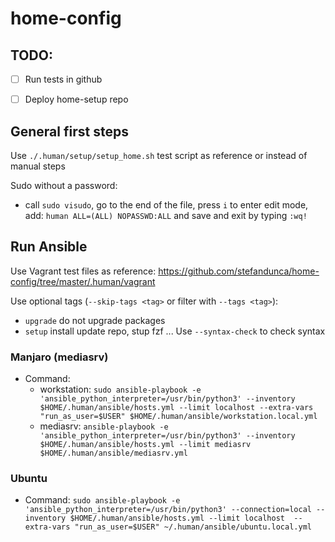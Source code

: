 # home-config

## TODO:
- [ ] Run tests in github
- [ ] Deploy home-setup repo


## General first steps

Use `./.human/setup/setup_home.sh` test script as reference or instead of manual steps

Sudo without a password:
 - call `sudo visudo`, go to the end of the file, press `i` to enter edit mode, add: `human ALL=(ALL) NOPASSWD:ALL` and save and exit by typing `:wq!`


## Run Ansible

Use Vagrant test files as reference: https://github.com/stefandunca/home-config/tree/master/.human/vagrant

Use optional tags (`--skip-tags <tag>` or filter with `--tags <tag>`):
  - `upgrade` do not upgrade packages
  - `setup` install update repo, stup fzf ...
Use `--syntax-check` to check syntax


### Manjaro (mediasrv)
- Command:
  - workstation: `sudo ansible-playbook -e 'ansible_python_interpreter=/usr/bin/python3' --inventory $HOME/.human/ansible/hosts.yml --limit localhost --extra-vars "run_as_user=$USER" $HOME/.human/ansible/workstation.local.yml`
  - mediasrv: `ansible-playbook -e 'ansible_python_interpreter=/usr/bin/python3' --inventory $HOME/.human/ansible/hosts.yml --limit mediasrv $HOME/.human/ansible/mediasrv.yml`

### Ubuntu

- Command: `sudo ansible-playbook -e 'ansible_python_interpreter=/usr/bin/python3' --connection=local --inventory $HOME/.human/ansible/hosts.yml --limit localhost  --extra-vars "run_as_user=$USER" ~/.human/ansible/ubuntu.local.yml`
